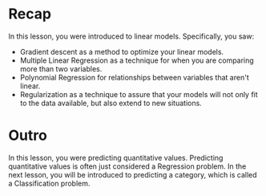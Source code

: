 # Recap
In this lesson, you were introduced to linear models. Specifically, you saw:

* Gradient descent as a method to optimize your linear models.
* Multiple Linear Regression as a technique for when you are comparing more than two variables.
* Polynomial Regression for relationships between variables that aren't linear.
* Regularization as a technique to assure that your models will not only fit to the data available, but also extend to new situations.


# Outro
In this lesson, you were predicting quantitative values. Predicting quantitative values is often just considered a Regression problem. 
In the next lesson, you will be introduced to predicting a category, which is called a Classification problem.
